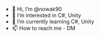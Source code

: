 - 👋 Hi, I’m @nowak90
- 👀 I’m interested in C#, Unity
- 🌱 I’m currently learning C#, Unity
- 📫 How to reach me - DM

<!---
nowak90/nowak90 is a ✨ special ✨ repository because its `README.md` (this file) appears on your GitHub profile.
You can click the Preview link to take a look at your changes.
--->

